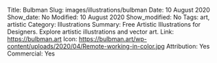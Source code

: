 Title: Bulbman
Slug: images/illustrations/bulbman
Date: 10 August 2020
Show_date: No
Modified: 10 August 2020
Show_modified: No
Tags: art, artistic
Category: Illustrations
Summary: Free Artistic Illustrations for Designers. Explore artistic illustrations and vector art.
Link: https://bulbman.art
Icon: https://bulbman.art/wp-content/uploads/2020/04/Remote-working-in-color.jpg
Attribution: Yes
Commercial: Yes
